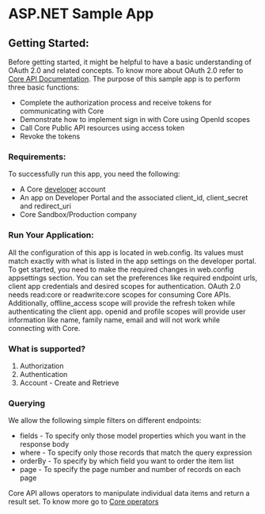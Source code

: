 # ASP.NET Sample App

## Getting Started:

Before getting started, it might be helpful to have a basic understanding of OAuth 2.0 and related concepts. To know more about OAuth 2.0 refer to [Core API Documentation](https://api-explorer.bqecore.com/docs/authentication-authorization). The purpose of this sample app is to perform three basic functions:
  * Complete the authorization process and receive tokens for communicating with Core
  * Demonstrate how to implement sign in with Core using OpenId scopes
  * Call Core Public API resources using access token
  * Revoke the tokens
  
### Requirements:

To successfully run this app, you need the following:
  * A Core [developer](https://api-developer.bqecore.com/webapp) account
  * An app on Developer Portal and the associated client_id, client_secret and redirect_uri
  * Core Sandbox/Production company
  
### Run Your Application:

All the configuration of this app is located in web.config. Its values must match exactly with what is listed in the app settings on the developer portal. To get started, you need to make the required changes in web.config appsettings section. You can set the preferences like required endpoint urls, client app credentials and desired scopes for authentication. OAuth 2.0 needs read:core or readwrite:core scopes for consuming Core APIs. Additionally, offline_access scope will provide the refresh token while authenticating the client app. openid and profile scopes will provide user information like name, family name, email and will not work while connecting with Core.

### What is supported?

  1. Authorization
  2. Authentication
  3. Account - Create and Retrieve
  
### Querying

We allow the following simple filters on different endpoints:

  * fields - To specify only those model properties which you want in the response body
  * where - To specify only those records that match the query expression
  * orderBy - To specify by which field you want to order the item list
  * page - To specify the page number and number of records on each page
  
Core API allows operators to manipulate individual data items and return a result set. To know more go to [Core operators](https://api-explorer.bqecore.com/docs/filtering#filter-operators)
